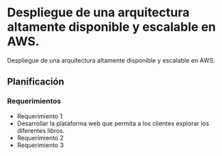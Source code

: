 # Despliegue de una arquitectura altamente disponible y escalable en AWS. 
Despliegue de una arquitectura altamente disponible y escalable en AWS. 

## Planificación

### Requerimientos
* Requerimiento 1
*  Desarrollar la plataforma web que permita a los clientes explorar los diferentes libros.
* Requerimiento 2
* Requerimiento 3
